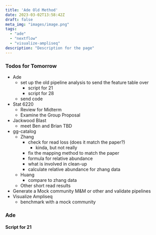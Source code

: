 ```yaml
---
title: 'Ade Old Method'
date: 2023-03-02T13:58:42Z
draft: false
meta_img: "images/image.png"
tags:
  - "ade"
  - "nextflow"
  - "visualize-ampliseq"
description: "Description for the page"
---
```


### Todos for Tomorrow

- Ade 
  - set up the old pipeline analysis to send the feature table over
    - script for 21
    - script for 28
  - send code 
- Stat 6220 
  - Review for Midterm
  - Examine the Group Proposal
- Jackwood Blast
  - meet Ben and Brian TBD
- gg-catalog
  - Zhang
    - check for read loss (does it match the paper?)
      - kinda, but not really
    - fix the mapping method to match the paper 
    - formula for relative abundance
    - what is involved in clean-up
    - calculate relative abundance for zhang data
  - Huang
    - compare to zhang data
  - Other short read results
- Generate a Mock community M&M or other and validate pipelines
- Visualize Ampliseq
  - benchmark with a mock community
  
### Ade 

#### Script for 21

